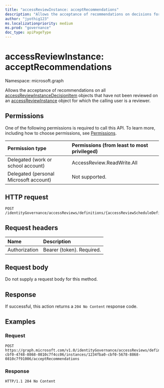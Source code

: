```yaml
---
title: "accessReviewInstance: acceptRecommendations"
description: "Allows the acceptance of recommendations on decisions for an access review instance that has not been reviewed by the calling user who is a reviewer."
author: "jyothig123"
ms.localizationpriority: medium
ms.prod: "governance"
doc_type: apiPageType
---
```


# accessReviewInstance: acceptRecommendations

Namespace: microsoft.graph

Allows the acceptance of recommendations on all [accessReviewInstanceDecisionItem](../resources/accessreviewinstancedecisionitem.md) objects that have not been reviewed on an [accessReviewInstance](../resources/accessreviewinstance.md) object for which the calling user is a reviewer.

## Permissions
One of the following permissions is required to call this API. To learn more, including how to choose permissions, see [Permissions](/graph/permissions-reference).

|Permission type|Permissions (from least to most privileged)|
|:---|:---|
|Delegated (work or school account)|AccessReview.ReadWrite.All|
|Delegated (personal Microsoft account)|Not supported.|

## HTTP request

<!-- {
  "blockType": "ignored"
}
-->
``` http
POST /identityGovernance/accessReviews/definitions/{accessReviewScheduleDefinitionId}/instances/{accessReviewInstanceId}/acceptRecommendations
```

## Request headers
|Name|Description|
|:---|:---|
|Authorization|Bearer {token}. Required.|

## Request body
Do not supply a request body for this method.

## Response

If successful, this action returns a `204 No Content` response code.

## Examples

### Request

<!-- {
  "blockType": "request",
  "name": "accessreviewinstance_acceptrecommendations"
}
-->
``` http
POST https://graph.microsoft.com/v1.0/identityGovernance/accessReviews/definitions/e6cafba0-cbf0-4748-8868-0810c7f4cc06/instances/1234fba0-cbf0-5678-8868-0810c7f91006/acceptRecommendations
```



### Response
<!-- {
  "blockType": "response",
  "truncated": true
}
-->
``` http
HTTP/1.1 204 No Content
```
